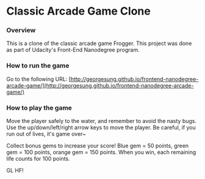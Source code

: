 # Classic Arcade Game Clone

### Overview

This is a clone of the classic arcade game Frogger. This project was done as part of Udacity's Front-End Nanodegree program.

### How to run the game

Go to the following URL:
[http://georgesung.github.io/frontend-nanodegree-arcade-game/](http://georgesung.github.io/frontend-nanodegree-arcade-game/)

### How to play the game

Move the player safely to the water, and remember to avoid the nasty bugs.
Use the up/down/left/right arrow keys to move the player.
Be careful, if you run out of lives, it's game over~

Collect bonus gems to increase your score!
Blue gem = 50 points, green gem = 100 points, orange gem = 150 points.
When you win, each remaining life counts for 100 points.

GL HF!
